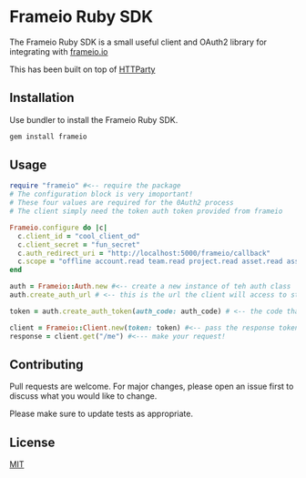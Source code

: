 # Frameio Ruby SDK

The Frameio Ruby SDK is a small useful client and OAuth2 library for integrating with [frameio.io](https://frame.io)

This has been built on top of [HTTParty](https://github.com/jnunemaker/httparty)

## Installation

Use bundler to install the Frameio Ruby SDK.

```bash
gem install frameio
```

## Usage

```ruby
require "frameio" #<-- require the package
# The configuration block is very imoportant!
# These four values are required for the 0Auth2 process
# The client simply need the token auth token provided from frameio

Frameio.configure do |c|
  c.client_id = "cool_client_od"
  c.client_secret = "fun_secret"
  c.auth_redirect_uri = "http://localhost:5000/frameio/callback"
  c.scope = "offline account.read team.read project.read asset.read asset.create"
end

auth = Frameio::Auth.new #<-- create a new instance of teh auth class
auth.create_auth_url # <-- this is the url the client will access to start the OAuth2 flow

token = auth.create_auth_token(auth_code: auth_code) # <-- the code that is returned in the url params after a successful OAuth2 redirect

client = Frameio::Client.new(token: token) #<-- pass the response token to a new client instance
response = client.get("/me") #<--- make your request!
```

## Contributing

Pull requests are welcome. For major changes, please open an issue first to discuss what you would like to change.

Please make sure to update tests as appropriate.

## License

[MIT](https://choosealicense.com/licenses/mit/)
